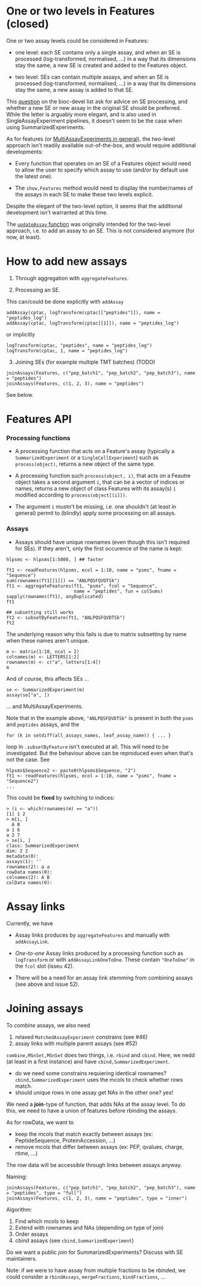 # One or two levels in Features (closed)

One or two assay levels could be considered in Features:

- one level: each SE contains only a single assay, and when an SE is
  processed (log-transformed, normalised, ...) in a way that its
  dimensions stay the same, a new SE is created and added to the
  Features object.
  
- two level: SEs can contain multiple assays, and when an SE is
  processed (log-transformed, normalised, ...) in a way that its
  dimensions stay the same, a new assay is added to that SE.
  
This
[question](https://stat.ethz.ch/pipermail/bioc-devel/2020-January/016096.html)
on the bioc-devel list ask for advice on SE processing, and whether a
new SE or new assay in the original SE should be preferred. While the
letter is arguably more elegant, and is also used in
SingleAssayExperiment pipelines, it doesn't seem to be the case when
using SummarizedExperiments.

As for features (or [MultiAssayExperiments in
general](https://github.com/waldronlab/MultiAssayExperiment/issues/266)),
the two-level approach isn't readily available out-of-the-box, and
would require additional developments:

- Every function that operates on an SE of a Features object would
  need to allow the user to specify which assay to use (and/or by
  default use the latest one).
  
- The `show,Features` method would need to display the number/names of
  the assays in each SE to make these two levels explicit.

Despite the elegant of the two-level option, it seems that the
additional development isn't warranted at this time.

The [`updateAssay`
function](https://github.com/rformassspectrometry/Features/issues/37)
was originally intended for the two-level approach, i.e. to add an
assay to an SE. This is not considered anymore (for now, at least).

# How to add new assays

1. Through aggregation with `aggregateFeatures`.

2. Processing an SE. 

This can/could be done explicitly with `addAssay`

```
addAssay(cptac, logTransform(cptac[["peptides"]]), name = "peptides_log")
addAssay(cptac, logTransform(cptac[[1]]), name = "peptides_log")
```

or implicitly 

```
logTransform(cptac, "peptides", name = "peptides_log")
logTransform(cptac, 1, name = "peptides_log")
```

3. Joining SEs (for example multiple TMT batches) (TODO) 

```
joinAssays(Features, c("pep_batch1", "pep_batch2", "pep_batch3"), name = "peptides")
joinAssays(Features, c(1, 2, 3), name = "peptides")
```

See below.

# Features API

### Processing functions

- A processing function that acts on a Feature's assay (typically a
  `SummarizedExperiment` or a `SingleCellExperiment`) such as
  `process(object)`, returns a new object of the same type.
  
- A processing function such `process(object, i)`, that acts on a
  Feautre object takes a second argument `i`, that can be a vector of
  indices or names, returns a new object of class Features with its
  assay(s) `i` modified according to `process(object[[i]])`.
  
- The argument `i` mustn't be missing, i.e. one shouldn't (at least in
  general) permit to (blindly) apply some processing on all assays.
  
### Assays 

- Assays should have unique rownames (even though this isn't required
  for SEs). If they aren't, only the first occurence of the name is
  kept:


```
hlpsms <- hlpsms[1:5000, ] ## faster

ft1 <- readFeatures(hlpsms, ecol = 1:10, name = "psms", fname = "Sequence")
sum(rownames(ft1[[1]]) == "ANLPQSFQVDTSk")
ft1 <- aggregateFeatures(ft1, "psms", fcol = "Sequence",
                         name = "peptides", fun = colSums)
sapply(rownames(ft1), anyDuplicated)
ft1

## subsetting still works
ft2 <- subsetByFeature(ft1, "ANLPQSFQVDTSk")
ft2 
```

  The underlying reason why this fails is due to matrix subsetting by
  name when these names aren't unique.
  
```
m <- matrix(1:10, ncol = 2)
colnames(m) <- LETTERS[1:2]
rownames(m) <- c("a", letters[1:4])
m
```

And of course, this affects SEs ...

```
se <- SummarizedExperiment(m)
assay(se["a", ])
```

... and MultiAssayExperiments.

Note that in the example above, `"ANLPQSFQVDTSk"` is present in both
the `psms` and `peptides` assays, and the 

```
for (k in setdiff(all_assays_names, leaf_assay_name)) { ... }
```
loop in `.subsetByFeature` isn't executed at all. This will need to 
be investigated. But the behaviour above can be reproduced even when
that's not the case. See 

```
hlpsms$Sequence2 <- paste0(hlpsms$Sequence, "2")
ft1 <- readFeatures(hlpsms, ecol = 1:10, name = "psms", fname = "Sequence2")
...
```

This could be **fixed** by switching to indices:

```
> (i <- which(rownames(m) == "a"))
[1] 1 2
> m[i, ]
  A B
a 1 6
a 2 7
> se[i, ]
class: SummarizedExperiment 
dim: 2 2 
metadata(0):
assays(1): ''
rownames(2): a a
rowData names(0):
colnames(2): A B
colData names(0):
```

# Assay links

Currently, we have

- Assay links produces by `aggregateFeatures` and manually with
  `addAssayLink`.
  
- *One-to-one* Assay links produced by a processing function such as
  `logTransform` or with `addAssayLinkOneToOne`. These contain
  `"OneToOne"` in the `fcol` slot (isseu 42).

- There will be a need for an assay link stemming from combining
  assays (see above and issue 52).

# Joining assays

To *combine* assays, we also need 
1. relaxed `MatchedAssayExperiment` constrains (see #46)
2. assay links with multiple parent assays (see #52)

`combine,MSnSet,MSnSet` does two things, i.e. `rbind` and
`cbind`. Here, we nedd (at least in a first instance) and have
`cbind,SummarizedExperiment`.

- do we need some constrains requiering identical rownames?
  `cbind,SummarizedExperiment` uses the mcols to check whether rows
  match.
- should unique rows in one assay get NAs in the other one? yes!

We need a **join**-type of function, that adds NAs at the assay
level. To do this, we need to have a union of features before rbinding
the assays.

As for rowData, we want to 

- keep the mcols that match exactly between assays (ex:
  PeptideSequence, ProteinAccession, ...)
- remove mcols that differ between assays (ex: PEP, qvalues, charge,
  rtime, ...)

The row data will be accessible through links between assays anyway.

Naming:

```
joinAssays(Features, c("pep_batch1", "pep_batch2", "pep_batch3"), name = "peptides", type = "full")
joinAssays(Features, c(1, 2, 3), name = "peptides", type = "inner")
```

Algorithm:
1. Find which mcols to keep
2. Extend with rownames and NAs (depending on type of join)
3. Order assays
4. cbind assays (see `cbind,SummarizedExperiment`)

Do we want a public *join* for SummarizedExperiments? Discuss with SE
maintainers.

Note: if we were to have assay from multiple fractions to be
*rbind*ed, we could consider a `rbindAssays`, `mergeFractions`,
`bindFractions`, ...
